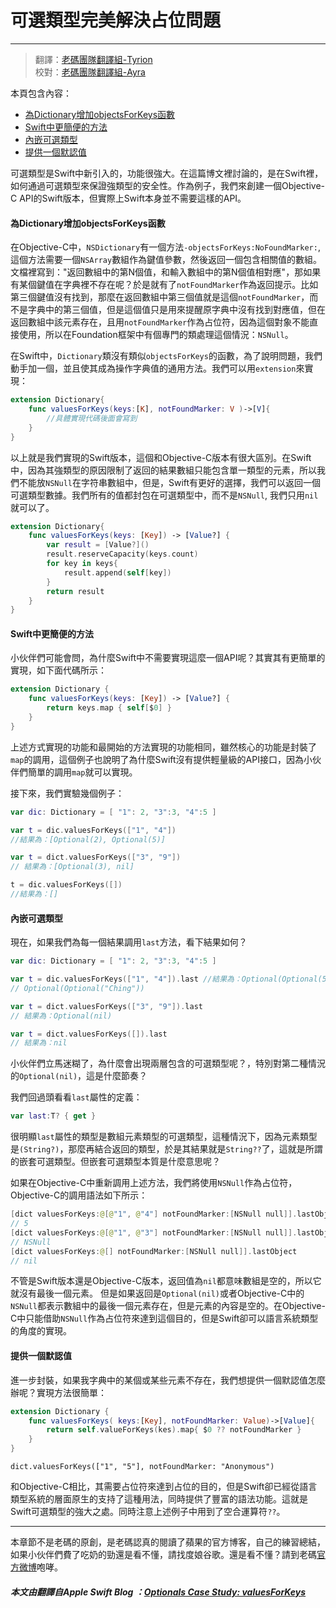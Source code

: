 # 可選類型完美解決占位問題
-----------------

> 翻譯：[老碼團隊翻譯組-Tyrion](http://weibo.com/u/5241713117)  
> 校對：[老碼團隊翻譯組-Ayra](http://weibo.com/littlekok/)

本頁包含內容：

- [為Dictionary增加objectsForKeys函數](#add-function)
- [Swift中更簡便的方法](##easy-function)
- [內嵌可選類型](#nested-optional)
- [提供一個默認值](#provide-default)

可選類型是Swift中新引入的，功能很強大。在這篇博文裡討論的，是在Swift裡，如何通過可選類型來保證強類型的安全性。作為例子，我們來創建一個Objective-C API的Swift版本，但實際上Swift本身並不需要這樣的API。


<a name="#add-function"></a>
#### 為Dictionary增加objectsForKeys函數

在Objective-C中，```NSDictionary```有一個方法```-objectsForKeys:NoFoundMarker:```, 這個方法需要一個```NSArray```數組作為鍵值參數，然後返回一個包含相關值的數組。文檔裡寫到："返回數組中的第N個值，和輸入數組中的第N個值相對應"，那如果有某個鍵值在字典裡不存在呢？於是就有了```notFoundMarker```作為返回提示。比如第三個鍵值沒有找到，那麼在返回數組中第三個值就是這個```notFoundMarker```，而不是字典中的第三個值，但是這個值只是用來提醒原字典中沒有找到對應值，但在返回數組中該元素存在，且用```notFoundMarker```作為占位符，因為這個對象不能直接使用，所以在Foundation框架中有個專門的類處理這個情況：```NSNull```。

在Swift中，```Dictionary```類沒有類似```objectsForKeys```的函數，為了說明問題，我們動手加一個，並且使其成為操作字典值的通用方法。我們可以用```extension```來實現：

```swift
extension Dictionary{
	func valuesForKeys(keys:[K], notFoundMarker: V )->[V]{
		//具體實現代碼後面會寫到
	}
}
```

以上就是我們實現的Swift版本，這個和Objective-C版本有很大區別。在Swift中，因為其強類型的原因限制了返回的結果數組只能包含單一類型的元素，所以我們不能放```NSNull```在字符串數組中，但是，Swift有更好的選擇，我們可以返回一個可選類型數據。我們所有的值都封包在可選類型中，而不是```NSNull```, 我們只用```nil```就可以了。


```swift
extension Dictionary{
    func valuesForKeys(keys: [Key]) -> [Value?] {
        var result = [Value?]()
        result.reserveCapacity(keys.count)
        for key in keys{
            result.append(self[key])
        }
        return result
    }
}
```

<a name="#easy-function"></a>
#### Swift中更簡便的方法

小伙伴們可能會問，為什麼Swift中不需要實現這麼一個API呢？其實其有更簡單的實現，如下面代碼所示：

```swift
extension Dictionary {
	func valuesForKeys(keys: [Key]) -> [Value?] {
		return keys.map { self[$0] }
	}
}
```

上述方式實現的功能和最開始的方法實現的功能相同，雖然核心的功能是封裝了```map```的調用，這個例子也說明了為什麼Swift沒有提供輕量級的API接口，因為小伙伴們簡單的調用```map```就可以實現。

接下來，我們實驗幾個例子：

```swift
var dic: Dictionary = [ "1": 2, "3":3, "4":5 ]

var t = dic.valuesForKeys(["1", "4"]) 
//結果為：[Optional(2), Optional(5)]

var t = dict.valuesForKeys(["3", "9"])
// 結果為：[Optional(3), nil]

t = dic.valuesForKeys([])
//結果為：[]
```

<a name="#nested-optional"></a>
#### 內嵌可選類型

現在，如果我們為每一個結果調用```last```方法，看下結果如何？

```swift
var dic: Dictionary = [ "1": 2, "3":3, "4":5 ]

var t = dic.valuesForKeys(["1", "4"]).last //結果為：Optional(Optional(5))
// Optional(Optional("Ching"))

var t = dict.valuesForKeys(["3", "9"]).last
// 結果為：Optional(nil)

var t = dict.valuesForKeys([]).last
// 結果為：nil

```

小伙伴們立馬迷糊了，為什麼會出現兩層包含的可選類型呢？，特別對第二種情況的```Optional(nil)```，這是什麼節奏？

我們回過頭看看```last```屬性的定義：

```swift
var last:T? { get }
```

很明顯```last```屬性的類型是數組元素類型的可選類型，這種情況下，因為元素類型是```(String?)```，那麼再結合返回的類型，於是其結果就是```String??```了，這就是所謂的嵌套可選類型。但嵌套可選類型本質是什麼意思呢？

如果在Objective-C中重新調用上述方法，我們將使用```NSNull```作為占位符，Objective-C的調用語法如下所示：

```swift
[dict valuesForKeys:@[@"1", @"4"] notFoundMarker:[NSNull null]].lastObject
// 5
[dict valuesForKeys:@[@"1", @"3"] notFoundMarker:[NSNull null]].lastObject
// NSNull
[dict valuesForKeys:@[] notFoundMarker:[NSNull null]].lastObject
// nil
```

不管是Swift版本還是Objective-C版本，返回值為```nil```都意味數組是空的，所以它就沒有最後一個元素。 但是如果返回是```Optional(nil)```或者Objective-C中的```NSNull```都表示數組中的最後一個元素存在，但是元素的內容是空的。在Objective-C中只能借助```NSNull```作為占位符來達到這個目的，但是Swift卻可以語言系統類型的角度的實現。

<a name="#provide-default"></a>
#### 提供一個默認值

進一步封裝，如果我字典中的某個或某些元素不存在，我們想提供一個默認值怎麼辦呢？實現方法很簡單：

```swift
extension Dictionary {
	func valuesForKeys( keys:[Key], notFoundMarker: Value)->[Value]{
		return self.valueForKeys(kes).map{ $0 ?? notFoundMarker }
	}
}
```

```
dict.valuesForKeys(["1", "5"], notFoundMarker: "Anonymous")
```

和Objective-C相比，其需要占位符來達到占位的目的，但是Swift卻已經從語言類型系統的層面原生的支持了這種用法，同時提供了豐富的語法功能。這就是Swift可選類型的強大之處。同時注意上述例子中用到了空合運算符```??```。

-----------------
本章節不是老碼的原創，是老碼認真的閱讀了蘋果的官方博客，自己的練習總結，如果小伙伴們費了吃奶的勁還是看不懂，請找度娘谷歌。還是看不懂？請到老碼[官方微博](http://weibo.com/u/5241713117)咆哮。  

##### 本文由翻譯自Apple Swift Blog ：[Optionals Case Study: valuesForKeys](https://developer.apple.com/swift/blog/?id=12)
